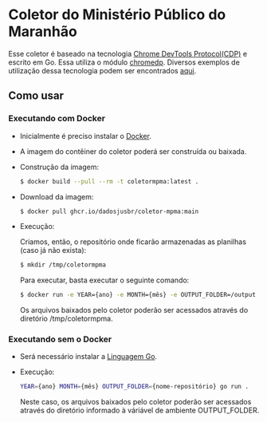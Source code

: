 # Coletor do Ministério Público do Maranhão

Esse coletor é baseado na tecnologia [Chrome DevTools Protocol(CDP)](https://chromedevtools.github.io/devtools-protocol/) e escrito em Go. Essa utiliza o módulo [chromedp](https://github.com/chromedp/chromedp). Diversos exemplos de utilização dessa tecnologia podem ser encontrados [aqui](https://github.com/chromedp/examples).

## Como usar

### Executando com Docker

 - Inicialmente é preciso instalar o [Docker](https://docs.docker.com/install/). 
 - A imagem do contêiner do coletor poderá ser construída ou baixada. 

 - Construção da imagem:

    ```sh
    $ docker build --pull --rm -t coletormpma:latest . 
     ```
     
 - Download da imagem:

    ```sh
    $ docker pull ghcr.io/dadosjusbr/coletor-mpma:main
    ```
    
 - Execução:

    Criamos, então, o repositório onde ficarão armazenadas as planilhas (caso já não exista):
    ```sh
    $ mkdir /tmp/coletormpma
    ```
    Para executar, basta executar o seguinte comando:
    ```sh
    $ docker run -e YEAR={ano} -e MONTH={mês} -e OUTPUT_FOLDER=/output --name coletormpma --mount type=bind,src=/tmp/coletormpma,dst=/output coletormpma
    ```
    Os arquivos baixados pelo coletor poderão ser acessados através do diretório /tmp/coletormpma.

### Executando sem o Docker

 - Será necessário instalar a [Linguagem Go](https://go.dev/dl/).

 - Execução:

    ```sh
    YEAR={ano} MONTH={mês} OUTPUT_FOLDER={nome-repositório} go run .
    ```
    Neste caso, os arquivos baixados pelo coletor poderão ser acessados através do diretório informado à váriável de ambiente OUTPUT_FOLDER.